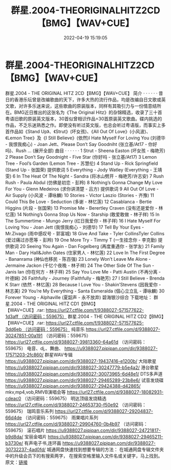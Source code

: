 ﻿---
title: 群星.2004-THEORIGINALHITZ2CD【BMG】【WAV+CUE】
date: 2022-04-19 15:19:05
categories: WAV车载音乐、镜像
tags: 国语流行
---
# 群星.2004-THEORIGINALHITZ2CD【BMG】【WAV+CUE】

群星.2004 - THE ORIGINAL HITZ
2CD【BMG】【WAV+CUE】
简介
· · · · · ·
昔日的香港乐坛曾是改编歌曲的天下，许多大热的流行作品，均是改编自日文歌或英文歌，对许多乐迷来说，这些歌曲的原装版本，同样有其吸引力与一份情意结所在。BMG近日推出的这张名为《The
Original
Hitz》的杂锦精选，收录了三十首粤语旧歌的原装英文版本，30首似曾相识作品=30首原装英文歌曲。碟内挑选的作品，不乏乐迷熟悉之作。即使没有听过英文版，也总会听过粤语版，而事实上多首作品如《Stand
Up》、《Strut》(坏女孩)、《All Out Of Love》(小风波)、《Lemon Tree》及《I Still
Believe》(依然)I Hate Myself For Loving You (刘德华 - 我恨我痴心) - Joan
Jett、Please Don’t Say Goodniht (张立基/At17 - 你好吗)、Rush
... (展开全部)
曲目
· · · · · ·
1 Strut - Sheena
Easton (坏女孩 - 梅艳芳)
2 Please Don’t Say Goodnight - Five Star (你好吗 - 张立基/At17)
3 Lemon Tree - Fool’s Garden (Lemon Tree - 苏慧伦)
4 Stand Up - Rick Springfield (Stand Up - 张国荣) 提供歌词
5 Everything - Jody Watley (Everything - 王靖雯)
6 In The Heat Of The Night - Sandra (将冰山劈开 - 梅艳芳/许志安)
7 Rush Rush - Paula Abdul (仿佛是初恋 - 彭羚)
8 Nothing’s Gonna Change My Love For You - Glenn Medeiros (求你讲清楚 -
吕方) 提供歌词
9 All Out Of Love - Air Supply (小风波 - 谭咏麟)
10 Stories - Victor Laszio (Stories - 齐豫)
11 Could This Be Love - Seduction (多谢 - 林忆莲)
12 Casablanca - Bertie Higgins (片段 - 张国荣)
13 Promise Me - Berertley Craven (没有还是爱你 - 林忆莲)
14 Nothing’s Gonna Stop Us Now - Starship (敢爱敢做 - 林子祥)
15 In The Summertime - Mungo Jerry (红日我爱你 - 林子祥)
16 I Hate Myself For Loving You - Joan Jett (我恨我痴心 - 刘德华)
17 Tell By Your Eyes - Mr.Zivago (雨中感叹号 - 郭富城)
18 Give And Take - Tyler CollinsTyler Collins (爱过痛过亦愿等 - 彭羚)
19 One More Try - Timmy T (一生挂念你 - 李克勤) 提供歌词
20 Seeing You Again - Dan Fogelberg (再度重遇你 - 张学友)
21 Family Man - Dary Hall&John Oates (住家男人 - 林忆莲)
22 Love In The First Degree - Bananrama (神仙也移民 - 陈百强)
23 Lonely Won’t Leave Me Alone - Jermaine Jackon (千忆个夜晚 -
林子祥)
24 The Other Side Of The Sun - Janis Ian (你在何方 - 林子祥)
25 Say You Love Me - Patti Austin (不再分离 - 叶德娴)
26 Faithfully - Journey (Faithfully - 梅艳芳)
27 I Still Believe - Brenda K Starr (依然 - 林忆莲)
28 Because I Love You - Shakin’Stevens (因我爱你 - 林志美)
29 You’re My Everything - Santa Esmeralda (個心立立乱 - 谭咏麟)
30 Forever Young - Alphaville (夏韶声 - 永不放弃) 碧海银沙综合
下载地址：
群星.2004 - THE ORIGINAL HITZ
CD1【BMG】【WAV+CUE】.rar: https://url27.ctfile.com/f/9388027-571577622-1d3aff （访问密码：559675）
群星.2004 - THE ORIGINAL HITZ
CD2【BMG】【WAV+CUE】.rar: https://url27.ctfile.com/f/9388027-571577625-3dd6eb （访问密码：559675）
纯音乐
https://url27.ctfile.com/d/9388027-30247851-00a191
（访问密码：559675）
https://url27.ctfile.com/d/9388027-39813360-64a61d
（访问密码：559675）
电音、dj,、舞曲、
https://u9388027.pipipan.com/dir/9388027-17571203-2fc860/
群星WAV专辑
https://u9388027.pipipan.com/dir/9388027-19437416-e1200b/
大陆歌星
https://u9388027.pipipan.com/dir/9388027-30247779-b5e4a2/
港台歌星
https://u9388027.pipipan.com/dir/9388027-30073965-6d48e1/
DTS多声道
https://u9388027.pipipan.com/dir/9388027-29465289-23b8e6/
试音发烧碟
https://u9388027.pipipan.com/dir/9388027-29424388-d42865/
mkv,mp4,vob,RMVB演唱会等
https://url27.ctfile.com/d/9388027-18082931-cdeac0
（访问密码：559675）
明达顶级发烧精选
https://url27.ctfile.com/d/9388027-24653730-f50e92
（访问密码：559675）
瑞鸣音乐系列
https://url27.ctfile.com/d/9388027-29204837-66d4de
（访问密码：559675）
雨果唱片系列
https://url27.ctfile.com/d/9388027-29904760-0b4b97
（访问密码：559675）
滚石唱片
https://u9388027.pipipan.com/dir/9388027-24721817-b9d8da/
宝丽金唱片
https://u9388027.pipipan.com/dir/9388027-29465211-b3730e/
有声电子书,连环画
https://u9388027.pipipan.com/dir/9388027-30732237-4ad0fd/
城通网盘快速找到想要专辑的方法：
在城通网盘专辑文件夹中的升级会员下的有搜索两字，
在搜索空格里输入文件名或关键字，马上找到。
原文：[链接](https://blog.sina.com.cn/s/blog_1647c7e7601030wqs.html)